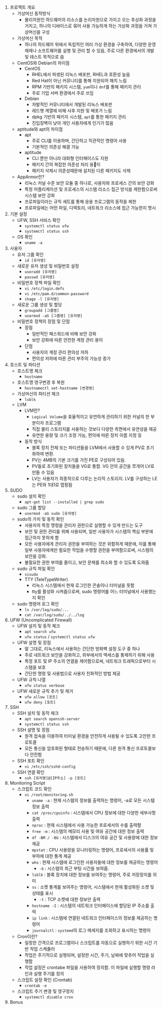 1. 프로젝트 개요
	- 가상머신 동작방식
		- 물리자원인 하드웨어의 리소스를 논리자원으로 가지고 오는 추상화 과정을 거치고, 하나의 디바이스로 묶어 사용 가능하게 하는 가상화 과정을 거쳐 가상머신을 구성
	- 가상머신 목적
		- 하나의 하드웨어 위에서 독립적인 여러 가상 환경을 구축하여, 다양한 운영체제나 소프트웨어를 실행 및 관리 할 수 있음, 주로 다른 환경에서의 개발 및 테스트 목적으로 씀
	- CentOS와 Debian의 차이점
		- CentOS
			- RHEL에서 파생된 리눅스 배포판, RHEL과 호환성 높음
			- Red Hat이 아닌 커뮤니티를 통해 지원되어 패치 느림
			- RPM 기반의 패키지 시스템, `yum`이나 `dnf`를 통해 패키지 관리
			- 주로 기업 서버 환경에서 주로 쓰임
		- Debian
			- 자발적인 커뮤니티에서 개발된 리눅스 배포판
			- 레드햇 계열에 비해 사후 지원 및 배포가 느림
			- dpkg 기반의 패키지 시스템, `apt`를 통한 패키지 관리
			- 진입장벽이 낮아 개인 사용자에게 인기가 많음
	- aptitude와 apt의 차이점
		- apt
			- 주로 CLI를 이용하며, 간단하고 직관적인 명령어 사용
			- 기본적인 의존성 해결 가능
		- aptitude
			- CLI 뿐만 아니라 대화형 인터페이스도 지원
			- 패키지 간의 복잡한 의존성 처리 용이
			- 패키지 삭제시 의존성때문에 설치된 다른 패키지도 삭제
	- AppArmor란?
		- 리눅스 커널 수준 보안 모듈 중 하나로, 사용자와 프로세스 간의 보안 강화
		- 특정 어플리케이션 및 프로세스의 시스템 리소스 접근 방식을 제한함으로써 시스템 보안 강화
		- 프로파일이라는 규칙 세트를 통해 응용 프로그램의 동작을 제한
		- 프로파일에는 어떤 파일, 디렉토리, 네트워크 리소스에 접근 가능한지 명시
1. 기본 설정
	- UFW, SSH 서비스 확인
		- `systemctl status ufw`
		- `systemctl status ssh`
	- OS 확인
		- `uname -a`
1. 사용자
	- 유저 그룹 확인
		- `id [유저명]`
	- 새로운 유저 생성 및 비밀번호 설정
		- `useradd [유저명]`
		- `passwd [유저명]`
	- 비밀번호 정책 파일 확인
		- `vi /etc/login.defs`
		- `vi /etc/pam.d/common-password`
		- `chage -l [유저명]`
	- 새로운 그룹 생성 및 할당
		- `groupadd [그룹명]`
		- `usermod -aG [그룹명] [유저명]`
	- 비밀번호 정책의 장점 및 단점
		- 장점
			- 일반적인 패스워드에 비해 보안 강화
			- 보안 강화에 따른 안전한 계정 관리 용이
		- 단점
			- 사용자의 계정 관리 편의성 저하
			- 편의성 저하에 따른 관리 부주의 가능성 증가
1. 호스트 및 파티션
	- 호스트명 체크
		- `hostname`
	- 호스트명 영구변경 후 복원
		- `hostnamectl set-hostname [변경명]`
	- 가상머신의 파티션 체크
		- `lsblk`
	- LVM
		- LVM란?
			- `Logical Volume`을 효율적이고 유연하게 관리하기 위한 커널의 한 부분이자 프로그램
			- 직접 물리 스토리지를 사용하는 것보다 다양한 측면에서 유연성을 제공
			- 유연한 용량 및 크기 조정 가능, 편의에 따른 장치 이름 지정 등
		- 동작 방식
			- 블록 장치 전체 또는 파티션들을 LVM에서 사용할 수 있게 PV로 초기화하여 변환.
			- PV는 4MB의 기본 크기를 가진 PE로 구성되어 있음.
			- PV들로 초기화된 장치들을 VG로 통합. VG 안의 공간을 쪼개어 LV로 만들 수 있음
			- LV는 사용자가 최종적으로 다루는 논리적 스토리지. LV를 구성하는 LE는 PE와 1대1로 맵핑됨 
1. SUDO
	- sudo 설치 확인
		- `apt-get list --installed | grep sudo`
	- sudo 그룹 할당
		- `usermod -aG sudo [유저명]`
	- sudo의 가치 및 동작 확인
		- 사용자의 특정 명령을 관리자 권한으로 실행할 수 있게 만드는 도구
		- 보안 및 권한 관리를 위해 사용되며, 일반 사용자가 시스템의 핵심 부분에 접근하지 못하게 함
		- 모든 사용자에게 관리자 권한을 부여하는 것은 위험하게 때문에, 이를 통해 일부 사용자에게만 필요한 작업을 수행할 권한을 부여함으로써, 시스템의 보안을 강화.
		- 불필요한 권한 부여를 줄이고, 보안 문제를 최소화 할 수 있도록 도와줌
	- sudo 규칙 파일 확인
		- `visudo`
		- TTY (TeleTypeWriter)
			- 리눅스 시스템에서 현재 로그인한 콘솔이나 터미널을 뜻함
			- tty를 활성화 시켜줌으로써, sudo 명령어를 어느 터미널에서 사용했는지 확인
	- sudo 명령어 로그 확인
		- `ls /var/log/sudo/...`
		- `cat /var/log/sudo/../../log`
1. UFW (Uncomplicated Firewall)
	- UFW 설치 및 동작 체크
		- `apt search ufw`
		- `ufw status` / `systemctl status ufw`
	- UFW 설명 및 장점
		- 말 그대로, 리눅스에서 사용하는 간단한 방화벽 설정 도구 중 하나
		- 주로 네트워크 보안을 강화하고, 외부에서의 액세스를 통제하기 위해 사용
		- 특정 포트 및 IP 주소의 연결을 제어함으로써, 네트워크 트래픽으로부터 시스템을 보호
		- 간단한 명령 및 사용법으로 사용자 친화적인 방법 제공
	- UFW 규칙 나열
		- `ufw status verbose`
	- UFW 새로운 규칙 추가 및 제거
		- `ufw allow [포트]`
		- `ufw deny [포트]`
1. SSH
	- SSH 설치 및 동작 체크
		- `apt search openssh-server`
		- `systemctl status ssh`
	- SSH 설명 및 장점
		- 원격 접속을 이용하여 터미널 환경을 안전하게 사용될 수 있도록 고안한 프로토콜
		- 모든 통신을 암호화된 형태로 전송하기 때문에, 다른 원격 통신 프로토콜보다 안전함
	- SSH 포트 확인
		- `vi /etc/ssh/sshd-config`
	- SSH 연결 확인
		- `ssh [유저명]@[IP주소] -p [포트]`
1. Monitoring Script
	- 스크립트 코드 확인
		- `vi /root/monitoring.sh`
			- `uname -a` : 현재 시스템의 정보를 출력하는 명령어, -a로 모든 시스템 정보 출력
			- `cat /proc/cpuinfo` : 시스템에서 CPU 정보에 대한 다양한 세부사항 출력
			- `nproc` : 현재 시스템에서 사용 가능한 프로세서의 수를 출력함
			- `free -m` : 시스템의 메모리 사용 및 여유 공간에 대한 정보 출력
			- `df -BM / -BG` : 시스템에서 디스크의 여유 공간 및 사용량에 대한 정보 제공
			- `mpstat` : CPU 사용량을 모니터링하는 명령어, 프로세서의 사용률 및 부하에 대한 통계 제공
			- `who` : 현재 시스템에 로그인한 사용자들에 대한 정보를 제공하는 명령어
				- `-b` : 시스템의 최근 부팅 시간을 보여줌.
			- `lsblk` : 블록 장치에 대한 정보를 보여주는 명령어, 주로 저장장치를 의미
			- `ss` : 소켓 통계를 보여주는 명령어, 시스템에서 현재 활성화된 소켓 및 상태를 표시 
				- `-t` : TCP 소켓에 대한 정보만 출력
			- `hostname -I` : 시스템의 네트워크 인터페이스에 할당된 IP 주소를 출력
			- `ip link` : 시스템에 연결된 네트워크 인터페이스의 정보를 제공하는 명령어
			- `journalctl` : `systemd`의 로그 메세지를 조회하고 표시하는 명령어
	- Cron이란?
		- 일정한 간격으로 프로그램이나 스크립트를 자동으로 실행하기 위한 시간 기반 작업 스케쥴러
		- 작업은 주기적으로 실행되며, 설정한 시간, 주기, 날짜에 맞추어 작업을 실행함
		- 작업 설정은 crontabe 파일을 사용하여 정의함. 이 파일에 실행할 명령 라인과 실행 주기를 정의
	- 스크립트 설정 확인 (Crontab)
		- `crontab -e`
	- 스크립트 주기 변경 및 영구정지
		- `systemctl disable cron`
10. Bonus
	